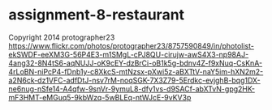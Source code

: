 # assignment-8-restaurant

Copyright 2014 protographer23 https://www.flickr.com/photos/protographer23/8757590849/in/photolist-ekSWDF-eeXM3G-56P4E3-m1SMgL-cPJ8QU-cirujw-awS4X3-np98AJ-4ang32-8N4tS6-aqNUJJ-oK9cEY-dzBrCi-oB1k5g-bdnv4Z-f9xNuq-CsKnA-4rLoBN-niPcP4-fDnb1y-c8XkcS-mtNzsx-pXwi5z-aBXTtV-naY5im-hXN2m2-a2N6ck-dz1VFC-adfDtJ-nsv7rM-noqSGK-7X3Z79-5Erdkc-evjghB-bqg1DX-ne6nug-nSfe14-A4qfw-9snVr-9ymuL8-dfy1vs-d9SACf-abXTvN-gpg2HK-mF3HMT-eMGuq5-9kbWzq-5wBLEq-ntWJcE-9vKV3p
